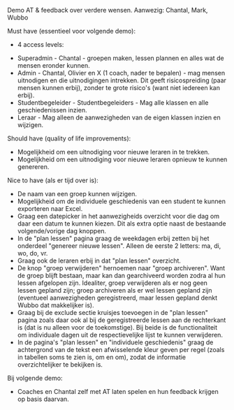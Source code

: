 Demo AT & feedback over verdere wensen.
Aanwezig: Chantal, Mark, Wubbo

Must have (essentieel voor volgende demo):

- 4 access levels:

* Superadmin - Chantal - groepen maken, lessen plannen en alles wat de mensen eronder kunnen.
* Admin - Chantal, Olivier en X (1 coach, nader te bepalen) - mag mensen uitnodigen en die uitnodigingen intrekken. Dit geeft risicospreiding (paar mensen kunnen erbij), zonder te grote risico's (want niet iedereen kan erbij).
* Studentbegeleider - Studentbegeleiders - Mag alle klassen en alle geschiedenissen inzien.
* Leraar - Mag alleen de aanwezigheden van de eigen klassen inzien en wijzigen.

Should have (quality of life improvements):

- Mogelijkheid om een uitnodiging voor nieuwe leraren in te trekken.
- Mogelijkheid om een uitnodiging voor nieuwe leraren opnieuw te kunnen genereren.

Nice to have (als er tijd over is):

- De naam van een groep kunnen wijzigen.
- Mogelijkheid om de individuele geschiedenis van een student te kunnen exporteren naar Excel.
- Graag een datepicker in het aanwezigheids overzicht voor die dag om daar een datum te kunnen kiezen. Dit als extra optie naast de bestaande volgende/vorige dag knoppen.
- In de "plan lessen" pagina graag de weekdagen erbij zetten bij het onderdeel "genereer nieuwe lessen". Alleen de eerste 2 letters: ma, di, wo, do, vr.
- Graag ook de leraren erbij in dat "plan lessen" overzicht.
- De knop "groep verwijderen" hernoemen naar "groep archiveren". Want de groep blijft bestaan, maar kan dan gearchiveerd worden zodra al hun lessen afgelopen zijn. Idealiter, groep verwijderen als er nog geen lessen gepland zijn; groep archiveren als er wel lessen gepland zijn (eventueel aanwezigheden geregistreerd, maar lessen gepland denkt Wubbo dat makkelijker is).
- Graag bij de exclude sectie kruisjes toevoegen in de "plan lessen" pagina zoals daar ook al bij de geregistreerde lessen aan de rechterkant is (dat is nu alleen voor de toekomstige). Bij beide is de functionaliteit om individuale dagen uit de respectievelijke lijst te kunnen verwijderen.
- In de pagina's "plan lessen" en "individuele geschiedenis" graag de achtergrond van de tekst een afwisselende kleur geven per regel (zoals in tabellen soms te zien is, om en om), zodat de informatie overzichtelijker te bekijken is.

Bij volgende demo:

- Coaches en Chantal zelf met AT laten spelen en hun feedback krijgen op basis daarvan.
